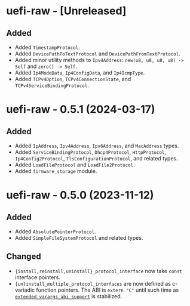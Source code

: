 # uefi-raw - [Unreleased]

## Added
- Added `TimestampProtocol`.
- Added `DevicePathToTextProtocol` and `DevicePathFromTextProtocol`.
- Added minor utility methods to `Ipv4Address`: `new(u8, u8, u8, u8) -> Self` and `zero() -> Self`.
- Added `Ip4ModeData`, `Ip4ConfigData`, and `Ip4IcmpType`.
- Added `TCPv4Option`, `TCPv4ConnectionState`, and `TCPv4ServiceBindingProtocol`.

# uefi-raw - 0.5.1 (2024-03-17)

## Added
- Added `IpAddress`, `Ipv4Address`, `Ipv6Address`, and `MacAddress` types.
- Added `ServiceBindingProtocol`, `Dhcp4Protocol`, `HttpProtocol`,
  `Ip4Config2Protocol`, `TlsConfigurationProtocol`, and related types.
- Added `LoadFileProtocol` and `LoadFile2Protocol`.
- Added `firmware_storage` module.

# uefi-raw - 0.5.0 (2023-11-12)

## Added
- Added `AbsolutePointerProtocol`.
- Added `SimpleFileSystemProtocol` and related types.

## Changed
- `{install,reinstall,uninstall}_protocol_interface` now take `const` interface pointers.
- `{un}install_multiple_protocol_interfaces` are now defined as c-variadic
  function pointers. The ABI is `extern "C"` until such time as
  [`extended_varargs_abi_support`](https://github.com/rust-lang/rust/issues/100189)
  is stabilized.
